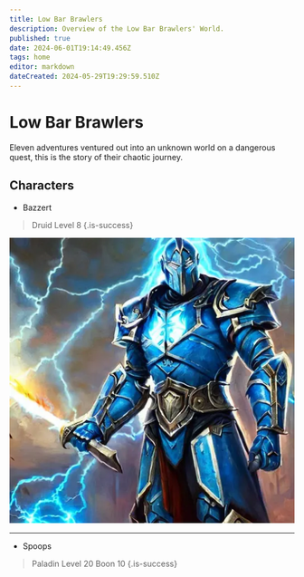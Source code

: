 ```yaml
---
title: Low Bar Brawlers
description: Overview of the Low Bar Brawlers' World.
published: true
date: 2024-06-01T19:14:49.456Z
tags: home
editor: markdown
dateCreated: 2024-05-29T19:29:59.510Z
---
```


# Low Bar Brawlers
Eleven adventures ventured out into an unknown world on a dangerous quest, this is the story of their chaotic journey.

## Characters
- Bazzert 
> 	Druid
>   Level 8
{.is-success}

![bazzdos.webp](/characters/bazzdos.webp)

---
- Spoops
>	Paladin
> Level 20 Boon 10
{.is-success}

